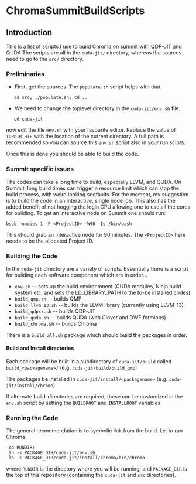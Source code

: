 # ChromaSummitBuildScripts

## Introduction

This is a list of scripts I use to build Chroma on summit with QDP-JIT and QUDA
The scripts are all in the `cuda-jit/` directory, whereas the sources need to go to the `src/` directory. 

### Preliminaries
 * First, get the sources. The `populate.sh` script helps with that. 
 ```bash$
    cd src; ./populate.sh; cd ..
 ```
 * We need to change the toplevel directory in the `cuda-jit/env.sh` file.
 ```bash$
    cd cuda-jit
 ```
   now edit the file `env.sh` with your favourite editor. Replace the value of `TOPDIR_HIP` with the location
   of the current directory. A full path is recommended so you can source this  `env.sh` script also in your run scipts.
 
 Once this is done you should be able to build the code.
 
### Summit specific issues

The codes can take a long time to build, especially LLVM, and QUDA. On Summit, long build times can trigger a resource limit which can stop the build process, with weird looking segfaults. For the moment, my suggestion is to build the code in an interactive, single node job. This also has the added benefit of not hogging the login CPU allowing one to use all the cores for building. To get an interactive node on Summit one should run:

```bash$
bsub -nnodes 1 -P <ProjectID> -W90 -Is /bin/bash
```
This should grab an interactive node for 90 minutes. The `<ProjectID>` here needs to be the allocated Project ID.
 
### Building the Code
In the `cuda-jit` directory are a variety of scripts. Essentially there is a script for building each software component which are in order...
 * `env.sh` -- sets up the build environmnent (CUDA modules, Ninja build system etc. and sets the LD_LIBRARY_PATH to the to-be installed codes)
 * `build_qmp.sh` -- builds QMP
 * `build_llvm_13.sh` -- builds the LLVM library (currently using LLVM-13)
 * `build_qdpxx.sh` -- builds QDP-JIT
 * `build_quda.sh` -- builds QUDA (with Clover and DWF fermions)
 * `build_chroma.sh` -- builds Chroma

There is a `build_all.sh` package which should build the packages in order. 

#### Build and Install directories
Each package will be built in a subdirectory of `cuda-jit/build` called `build_<packagename>/` (e.g. `cuda-jit/build/build_qmp`)

The packages be installed in `cuda-jit/install/<packagename>` (e.g. `cuda-jit/install/chroma`)

If alternate build-directories are required, these can be customized in the `env.sh` script by setting the `BUILDROOT` and `INSTALLROOT` variables.


### Running the Code
The general recommendation is to symbolic link from the build. I.e. to run Chroma:
```bash$
 cd RUNDIR;
 ln -s PACKAGE_DIR/cuda-jit/env.sh .
 ln -s PACKAGE_DIR/cuda-jit/install/chroma/bin/chroma .
 ```
 where `RUNDIR` is the directory where you will be running, and `PACKAGE_DIR` is the top of this repository (containing the `cuda-jit` and `src` directories).
 
